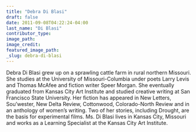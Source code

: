 ```yaml
---
title: "Debra Di Blasi"
draft: false
date: 2011-09-08T04:22:24-04:00
last_name: "Di Blasi"
contributor_type:
image_path:
image_credit:
featured_image_path:
_slug: debra-di-blasi
---
```


Debra Di Blasi grew up on a sprawling cattle farm in rural northern Missouri. She studies at the University of Missouri-Columbia under poets Larry Levis and Thomas McAfee and fiction writer Speer Morgan. She eventually graduated from Kansas City Art Institute and studied creative writing at San Francisco State University. Her fiction has appeared in New Letters, Sou’wester, New Delta Review, Cottonwood, Colorado-North Review and in an anthology of women’s writing. Two of her stories, including Drought, are the basis for experimental films. Ms. Di Blasi lives in Kansas City, Missouri and works as a Learning Specialist at the Kansas City Art Institute.

